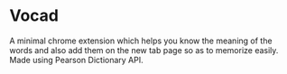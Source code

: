 # Vocad
A minimal chrome extension which helps you know the meaning of the words and also add them on the new tab page so as to memorize easily.
Made using Pearson Dictionary API.
